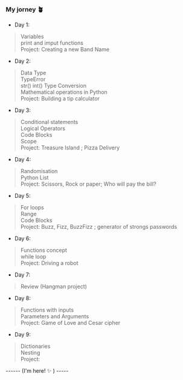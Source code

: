 ### My jorney 🪴

* Day 1:
> Variables <br>
> print and imput functions <br>
> Project: Creating a new Band Name<br>

* Day 2:
> Data Type<br>
> TypeError<br>
> str() int() Type Conversion <br>
> Mathematical operations in Python<br>
> Project: Building a tip calculator<br>

* Day 3:
> Conditional statements<br>
> Logical Operators<br>
> Code Blocks <br>
> Scope<br>
> Project: Treasure Island ; Pizza Delivery<br>

* Day 4:
> Randomisation<br>
> Python List<br>
> Project: Scissors, Rock or paper; Who will pay the bill?<br>

* Day 5:
> For loops<br>
> Range<br>
> Code Blocks<br>
> Project: Buzz, Fizz, BuzzFizz ; generator of strongs passwords<br>

* Day 6:
> Functions concept<br>
> while loop<br>
> Project: Driving a robot <br>

* Day 7:
> Review (Hangman project)

* Day 8:
> Functions with inputs<br>
> Parameters and Arguments<br>
> Project: Game of Love and Cesar cipher

* Day 9:
> Dictionaries<br>
> Nesting<br>
> Project: 

------ (I'm here! ✨ ) -----